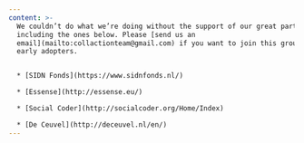 ```yaml
---
content: >-
  We couldn’t do what we’re doing without the support of our great partners,
  including the ones below. Please [send us an
  email](mailto:collactionteam@gmail.com) if you want to join this group of
  early adopters.


  * [SIDN Fonds](https://www.sidnfonds.nl/)

  * [Essense](http://essense.eu/)

  * [Social Coder](http://socialcoder.org/Home/Index)

  * [De Ceuvel](http://deceuvel.nl/en/)
---
```


